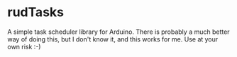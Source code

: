 # rudTasks
A simple task scheduler library for Arduino. There is probably a much better way of doing this, but I don't know it, and this works for me. Use at your own risk :-)
